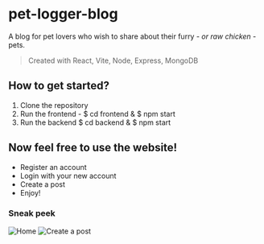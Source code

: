 # pet-logger-blog
A blog for pet lovers who wish to share about their furry - *or raw chicken* - pets.

> Created with React, Vite, Node, Express, MongoDB

## How to get started?
<ol>
  <li> Clone the repository </li>
  <li> Run the frontend - $ cd frontend & $ npm start </li>
  <li> Run the backend $ cd backend & $ npm start </li>
</ol>

## Now feel free to use the website!
<ul>
  <li> Register an account </li>
  <li> Login with your new account </li>
  <li> Create a post </li>
  <li> Enjoy! </li>
</ul>

### Sneak peek
![Home](https://github.com/DaviZCodes/pet-peeves-blog/assets/52458432/fbc66add-b726-4bea-83ea-8f50bb4dbd7a)
![Create a post](https://github.com/DaviZCodes/pet-peeves-blog/assets/52458432/b715cf7d-8abf-476e-bb77-c433c13d4798) 


